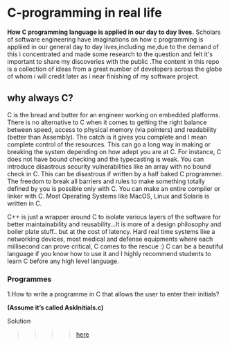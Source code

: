# C-programming in real life
**How C programming language is applied in our day to day lives.**
Scholars of software engineering have imaginations on how c programming is appliied in our general day to day lives,including me,due to the demand of this i concentrated and made some research to the question and felt it's important to share my discoveries with the public .The content in this repo is a collection of ideas from a great number of developers across the globe of whom i will credit later as i near finishing of my software project.
## why always C? 
C is the bread and butter for an engineer working on embedded platforms. There is no alternative to C when it comes to getting the right balance between speed, access to physical memory (via pointers) and readability (better than Assembly). The catch is it gives you complete and I mean complete control of the resources. This can go a long way in making or breaking the system depending on how adept you are at C. For instance, C does not have bound checking and the typecasting is weak. You can introduce disastrous security vulnerabilities like an array with no bound check in C. This can be disastrous if written by a half baked C programmer. The freedom to break all barriers and rules to make something totally defined by you is possible only with C. You can make an entire compiler or linker with C. Most Operating Systems like MacOS, Linux and Solaris is written in C.

C++ is just a wrapper around C to isolate various layers of the software for better maintainability and reusability…It is more of a design philosophy and boiler plate stuff.. but at the cost of latency. Hard real time systems like a networking devices, most medical and defense equipments where each millisecond can prove critical, C comes to the rescue :) C can be a beautiful language if you know how to use it and I highly recommend students to learn C before any high level language.
### Programmes

1.How to write a programme in C that allows the user to enter their initials?

**(Assume it’s called AskInitials.c)**

Solution

>>>>[here](Cpp-programming_in_real_life/Everyday.c/Code/main.h)
